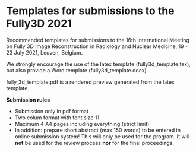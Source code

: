# Templates for submissions to the Fully3D 2021

Recommended templates for submissions to the 16th International Meeting on
Fully 3D Image Reconstruction in Radiology and Nuclear Medicine, 19 - 23 July 2021, Leuven, Belgium.

We strongly encourage the use of the latex template (fully3d_template.tex), but also
provide a Word template (fully3d_template.docx).

fully_3d_template.pdf is a rendered preview generated from the latex template.

**Submission rules**
- Submission only in pdf format
- Two colum format with font size 11
- Maximum 4 A4 pages including everything (strict limit)
- In addition: prepare short abstract (max 150 words) to be entered in online submission system! This will only be used for the program. It will **not** be used for the review process **nor** for the final proceedings.
